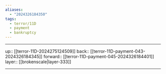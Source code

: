 ```yaml
---
aliases:
  - "2024326184350"
tags:
  - terror/11D
  - payment
  - bankruptcy
---
```




***

up:: [[terror-11D-2024275124509]]
back:: [[terror-11D-payment-043-2024326184345]]
forward:: [[terror-11D-payment-045-2024326184401]]
layer:: [[brokenscale|layer-333]]

***
